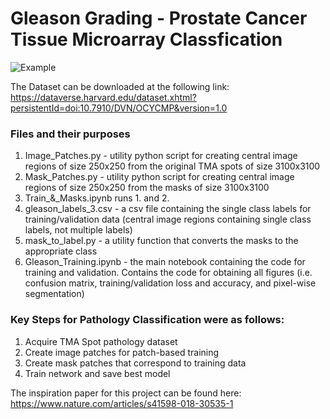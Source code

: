 # Gleason Grading - Prostate Cancer Tissue Microarray Classfication

![Example]("/Prostate-Cancer-Pathology-Classification-Segmentation/img.png")


The Dataset can be downloaded at the following link: https://dataverse.harvard.edu/dataset.xhtml?persistentId=doi:10.7910/DVN/OCYCMP&version=1.0

### Files and their purposes
1. Image_Patches.py - utility python script for creating central image regions of size 250x250 from the original TMA spots of size 3100x3100
2. Mask_Patches.py - utility python script for creating central image regions of size 250x250 from the masks of size 3100x3100
3. Train_&_Masks.ipynb runs 1. and 2.
4. gleason_labels_3.csv - a csv file containing the single class labels for training/validation data (central image regions containing single class labels, not multiple labels)
5. mask_to_label.py - a utility function that converts the masks to the appropriate class
6. Gleason_Training.ipynb - the main notebook containing the code for training and validation. Contains the code for obtaining all figures (i.e. confusion matrix, training/validation loss and accuracy, and pixel-wise segmentation)
 
### Key Steps for Pathology Classification were as follows:

1. Acquire TMA Spot pathology dataset
2. Create image patches for patch-based training
3. Create mask patches that correspond to training data
4. Train network and save best model

The inspiration paper for this project can be found here: https://www.nature.com/articles/s41598-018-30535-1






